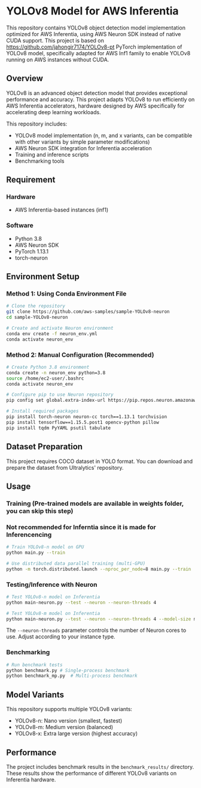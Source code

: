 # YOLOv8 Model for AWS Inferentia

This repository contains YOLOv8 object detection model implementation optimized for AWS Inferentia, using AWS Neuron SDK instead of native CUDA support.
This project is based on https://github.com/jahongir7174/YOLOv8-pt PyTorch implementation of YOLOv8 model, specifically adapted for AWS Inf1 family to enable YOLOv8 running on AWS instances without CUDA.

## Overview

YOLOv8 is an advanced object detection model that provides exceptional performance and accuracy. This project adapts YOLOv8 to run efficiently on AWS Inferentia accelerators, hardware designed by AWS specifically for accelerating deep learning workloads.

This repository includes:
- YOLOv8 model implementation (n, m, and x variants, can be compatible with other variants by simple parameter modifications)
- AWS Neuron SDK integration for Inferentia acceleration
- Training and inference scripts
- Benchmarking tools

## Requirement

### Hardware
- AWS Inferentia-based instances (inf1)

### Software
- Python 3.8
- AWS Neuron SDK
- PyTorch 1.13.1
- torch-neuron

## Environment Setup

### Method 1: Using Conda Environment File

```bash
# Clone the repository
git clone https://github.com/aws-samples/sample-YOLOv8-neuron
cd sample-YOLOv8-neuron

# Create and activate Neuron environment
conda env create -f neuron_env.yml
conda activate neuron_env
```

### Method 2: Manual Configuration (Recommended)

```bash
# Create Python 3.8 environment
conda create -n neuron_env python=3.8
source /home/ec2-user/.bashrc
conda activate neuron_env

# Configure pip to use Neuron repository
pip config set global.extra-index-url https://pip.repos.neuron.amazonaws.com

# Install required packages
pip install torch-neuron neuron-cc torch==1.13.1 torchvision
pip install tensorflow==1.15.5.post1 opencv-python pillow
pip install tqdm PyYAML psutil tabulate
```

## Dataset Preparation

This project requires COCO dataset in YOLO format. You can download and prepare the dataset from Ultralytics' repository.

## Usage

### Training (Pre-trained models are available in weights folder, you can skip this step)
### Not recommended for Inferntia since it is made for Inferencencing

```bash
# Train YOLOv8-n model on GPU
python main.py --train

# Use distributed data parallel training (multi-GPU)
python -m torch.distributed.launch --nproc_per_node=8 main.py --train
```

### Testing/Inference with Neuron

```bash
# Test YOLOv8-n model on Inferentia
python main-neuron.py --test --neuron --neuron-threads 4

# Test YOLOv8-m model on Inferentia
python main-neuron.py --test --neuron --neuron-threads 4 --model-size m
```

The `--neuron-threads` parameter controls the number of Neuron cores to use. Adjust according to your instance type.

### Benchmarking

```bash
# Run benchmark tests
python benchmark.py # Single-process benchmark
python benchmark_mp.py  # Multi-process benchmark
```

## Model Variants

This repository supports multiple YOLOv8 variants:
- YOLOv8-n: Nano version (smallest, fastest)
- YOLOv8-m: Medium version (balanced)
- YOLOv8-x: Extra large version (highest accuracy)

## Performance

The project includes benchmark results in the `benchmark_results/` directory. These results show the performance of different YOLOv8 variants on Inferentia hardware.
